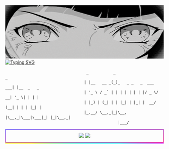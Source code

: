 <img src="hihi.gif" width="1000px" height="170px">
<!-- <img src="https://raw.githubusercontent.com/khoa083/khoa/main/Khoa_ne/img/Rainbow.gif" style="display: block;margin-left: auto;margin-right: auto;margin-bottom:5px;width:1500px;"> -->
<a href="https://git.io/typing-svg"><img src="https://readme-typing-svg.demolab.com?font=Fira+Code&weight=500&size=100&duration=2000&pause=1000&background=C00BFF00&center=true&vCenter=true&random=false&width=2880&height=102&lines=Hello+everyone+!;I+am+%E4%B8%9C%E6%96%B9%E6%9C%88%E5%88%9D.;This+is+my+profile." alt="Typing SVG" /></a>

```
                                    _           _                       _           
                                   | |__   __ _(_)_   _ _   _  ___  ___| |__  _   _ 
                                   | '_ \ / _` | | | | | | | |/ _ \/ __| '_ \| | | |
                                   | |_) | (_| | | |_| | |_| |  __/ (__| | | | |_| |
                                   |_.__/ \__,_|_|\__, |\__,_|\___|\___|_| |_|\__,_|
                                                  |___/                             
```

<!-- <div align="center"> 
  <a href="#">
    <img src="https://img.shields.io/badge/Gmail-333333?style=for-the-badge&logo=gmail&logoColor=red" />
  </a>
  <a href="https://github.com/xiaowu-d3/" target="_blank">
     <img src="https://img.shields.io/badge/Portfolio-FF5722?style=for-the-badge&logo=todoist&logoColor=white" target="_blank" /> <!-- sqlite, safari, google-chrome are other good icon options 
  </a>
</div> 
-->
<!-- <img src="https://user-images.githubusercontent.com/73097560/115834477-dbab4500-a447-11eb-908a-139a6edaec5c.gif" style="display: block;margin-left: auto;margin-right: auto;margin-bottom:5px;width: 1500px;"> -->
<!-- <h2 align="center" style="font-size=40px;color: transparent; background: linear-gradient(-225deg, #FF3CAC 0%, #562B7C 52%, #2B86C5 100%);-webkit-background-clip: text; background-clip:text;">Languages-Frameworks-Tools</h2> -->
<!-- <img src="title.svg"> -->
<!-- <img src="https://user-images.githubusercontent.com/73097560/115834477-dbab4500-a447-11eb-908a-139a6edaec5c.gif" style="display: block;margin-left: auto;margin-right: auto;margin-bottom:5px;width: 1500px;"> -->
<!-- <img src="IMG_20240208_002215.jpg" style="border-radius:10px;"> -->
<div align="center" style="padding: 10px; border: 2px solid;
  border-image-slice: 1;
  border-image-source: linear-gradient(to right bottom, #6a5af9, #f62682);">
    <img src="https://skillicons.dev/icons?i=react,bootstrap,html,css,vscode,github,figma,tailwind,git,r,cmake,neovim,photoshop" />
    <img src="https://skillicons.dev/icons?i=nodejs,python,javascript,typescript,express,mongodb,c,cpp,java,nextjs,mysql,bash,linux,discord" /><br>
</div>
<img src="https://raw.githubusercontent.com/khoa083/khoa/main/Khoa_ne/img/Rainbow.gif" style="display: block;margin-left: auto;margin-right: auto;margin-bottom:5px;width:1500px;">
